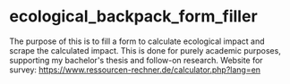 # ecological_backpack_form_filler
The purpose of this is to fill a form to calculate ecological impact and scrape the calculated impact.
This is done for purely academic purposes, supporting my bachelor's thesis and follow-on research.
Website for survey: https://www.ressourcen-rechner.de/calculator.php?lang=en
